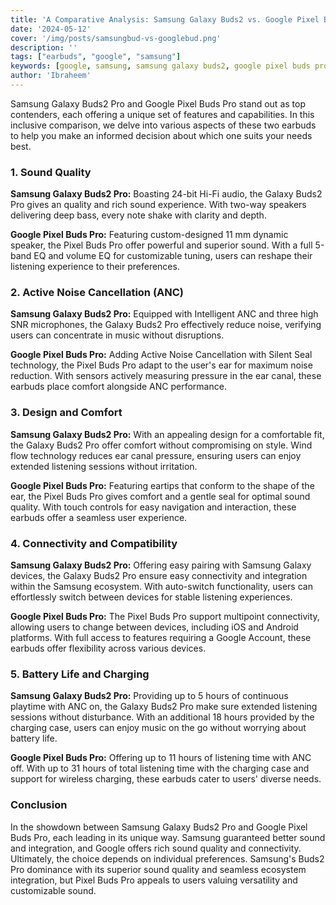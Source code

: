 ```yaml
---
title: 'A Comparative Analysis: Samsung Galaxy Buds2 vs. Google Pixel Buds Pro'
date: '2024-05-12'
cover: '/img/posts/samsungbud-vs-googlebud.png'
description: ''
tags: ["earbuds", "google", "samsung"]
keywords: [google, samsung, samsung galaxy buds2, google pixel buds pro]
author: 'Ibraheem'
---
```


Samsung Galaxy Buds2 Pro and Google Pixel Buds Pro stand out as top contenders, each offering a unique set of features and capabilities. In this inclusive comparison, we delve into various aspects of these two earbuds to help you make an informed decision about which one suits your needs best.

### 1. Sound Quality

**Samsung Galaxy Buds2 Pro:** Boasting 24-bit Hi-Fi audio, the Galaxy Buds2 Pro gives an quality and rich sound experience. With two-way speakers delivering deep bass, every note shake with clarity and depth.

**Google Pixel Buds Pro:** Featuring custom-designed 11 mm dynamic speaker, the Pixel Buds Pro offer powerful and superior sound. With a full 5-band EQ and volume EQ for customizable tuning, users can reshape their listening experience to their preferences.

### 2. Active Noise Cancellation (ANC)

**Samsung Galaxy Buds2 Pro:** Equipped with Intelligent ANC and three high SNR microphones, the Galaxy Buds2 Pro effectively reduce noise, verifying users can concentrate in music without disruptions.

**Google Pixel Buds Pro:** Adding Active Noise Cancellation with Silent Seal technology, the Pixel Buds Pro adapt to the user's ear for maximum noise reduction. With sensors actively measuring pressure in the ear canal, these earbuds place comfort alongside ANC performance.

### 3. Design and Comfort

**Samsung Galaxy Buds2 Pro:** With an appealing design for a comfortable fit, the Galaxy Buds2 Pro offer comfort without compromising on style. Wind flow technology reduces ear canal pressure, ensuring users can enjoy extended listening sessions without irritation.

**Google Pixel Buds Pro:** Featuring eartips that conform to the shape of the ear, the Pixel Buds Pro gives comfort and a gentle seal for optimal sound quality. With touch controls for easy navigation and interaction, these earbuds offer a seamless user experience.

### 4. Connectivity and Compatibility

**Samsung Galaxy Buds2 Pro:** Offering easy pairing with Samsung Galaxy devices, the Galaxy Buds2 Pro ensure easy connectivity and integration within the Samsung ecosystem. With auto-switch functionality, users can effortlessly switch between devices for stable listening experiences.

**Google Pixel Buds Pro:** The Pixel Buds Pro support multipoint connectivity, allowing users to change between devices, including iOS and Android platforms. With full access to features requiring a Google Account, these earbuds offer flexibility across various devices.

### 5. Battery Life and Charging

**Samsung Galaxy Buds2 Pro:** Providing up to 5 hours of continuous playtime with ANC on, the Galaxy Buds2 Pro make sure extended listening sessions without disturbance. With an additional 18 hours provided by the charging case, users can enjoy music on the go without worrying about battery life.

**Google Pixel Buds Pro:** Offering up to 11 hours of listening time with ANC off. With up to 31 hours of total listening time with the charging case and support for wireless charging, these earbuds cater to users' diverse needs.

### Conclusion

In the showdown between Samsung Galaxy Buds2 Pro and Google Pixel Buds Pro, each leading in its unique way. Samsung guaranteed better sound and integration, and Google offers rich sound quality and connectivity. Ultimately, the choice depends on individual preferences. Samsung's Buds2 Pro dominance with its superior sound quality and seamless ecosystem integration, but Pixel Buds Pro appeals to users valuing versatility and customizable sound.